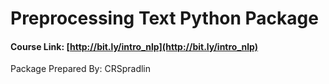 # Preprocessing Text Python Package

#### Course Link: [http://bit.ly/intro_nlp](http://bit.ly/intro_nlp)

Package Prepared By: CRSpradlin